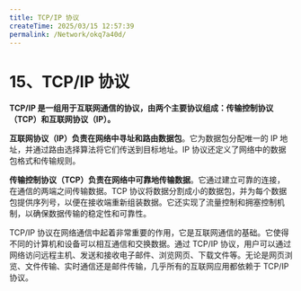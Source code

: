 ```yaml
---
title: TCP/IP 协议
createTime: 2025/03/15 12:57:39
permalink: /Network/okq7a40d/
---
```

# 15、TCP/IP 协议

**TCP/IP 是一组用于互联网通信的协议，由两个主要协议组成：传输控制协议（TCP）和互联网协议（IP）。**

**互联网协议（IP）负责在网络中寻址和路由数据包**。它为数据包分配唯一的 IP 地址，并通过路由选择算法将它们传送到目标地址。IP 协议还定义了网络中的数据包格式和传输规则。

**传输控制协议（TCP）负责在网络中可靠地传输数据**。它通过建立可靠的连接，在通信的两端之间传输数据。TCP 协议将数据分割成小的数据包，并为每个数据包提供序列号，以便在接收端重新组装数据。它还实现了流量控制和拥塞控制机制，以确保数据传输的稳定性和可靠性。

TCP/IP 协议在网络通信中起着非常重要的作用，它是互联网通信的基础。它使得不同的计算机和设备可以相互通信和交换数据。通过 TCP/IP 协议，用户可以通过网络访问远程主机、发送和接收电子邮件、浏览网页、下载文件等。无论是网页浏览、文件传输、实时通信还是邮件传输，几乎所有的互联网应用都依赖于 TCP/IP 协议。

